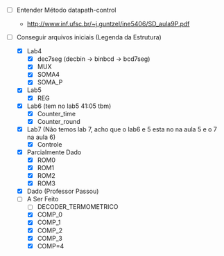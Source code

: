 - [ ] Entender Método datapath-control
    - http://www.inf.ufsc.br/~j.guntzel/ine5406/SD_aula9P.pdf

- [ ] Conseguir arquivos iniciais (Legenda da Estrutura)
    - [x] Lab4
        - [x] dec7seg (decbin -> binbcd -> bcd7seg)
        - [X] MUX
        - [x] SOMA4
        - [x] SOMA_P
    - [x] Lab5
        - [x] REG
    - [x] Lab6 (tem no lab5 41:05 tbm)
        - [x] Counter_time 
        - [x] Counter_round
    - [x] Lab7 (Não temos lab 7, acho que o lab6 e 5 esta no na aula 5 e o 7 na aula 6)
        - [x] Controle
    - [x] Parcialmente Dado
        - [x] ROM0
        - [x] ROM1
        - [x] ROM2
        - [x] ROM3
    - [X] Dado (Professor Passou)
    - [ ] A Ser Feito
        - [ ] DECODER_TERMOMETRICO
        - [x] COMP_0
        - [x] COMP_1
        - [x] COMP_2
        - [x] COMP_3
        - [x] COMP=4